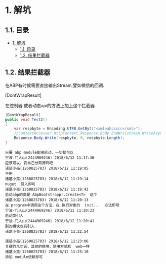 # 1. 解坑

## 1.1. 目录

<!-- TOC -->

- [1. 解坑](#1-解坑)
    - [1.1. 目录](#11-目录)
    - [1.2. 结果拦截器](#12-结果拦截器)

<!-- /TOC -->

## 1.2. 结果拦截器

在ABP有时候需要直接输出Stream,譬如微信的回调.

[DontWrapResult]

在控制器 或者动态api的方法上加上这个拦截器.

```c#
[DontWrapResult]
public void Test2()
{
    var respbyte = Encoding.UTF8.GetByt("<xml>abccccc</xml>");
    //contextAccessor.HttpContext.Response.Body.EndWri(stream.WriteAsync(respbyte, 0, respbyte.Length));
    Response.Body.Write(respbyte, 0, respbyte.Length);
}
```

```qq
只要 abp module能够启动，一切都可以
宁波-冂人山(2444969246) 2018/6/12 11:17:36
应该可以，要自己分离源码吧
诸葛小亮(1260825783) 2018/6/12 11:19:05
不用
诸葛小亮(1260825783) 2018/6/12 11:19:14
nuget  引入即可
诸葛小亮(1260825783) 2018/6/12 11:19:42
启动abp的类是 AbpBootstrappr.Create<T>  这个
诸葛小亮(1260825783) 2018/6/12 11:20:13
在 program中调用这个方法，在 执行对象的  init...  方法即可
宁波-冂人山(2444969246) 2018/6/12 11:20:23
启动类引入
宁波-冂人山(2444969246) 2018/6/12 11:20:41
别的模块也有引入
诸葛小亮(1260825783) 2018/6/12 11:22:54

诸葛小亮(1260825783) 2018/6/12 11:23:06
关键的几句话，其他的模块，使用方式和  web一样
诸葛小亮(1260825783) 2018/6/12 11:23:10
添加 module依赖即可
```
